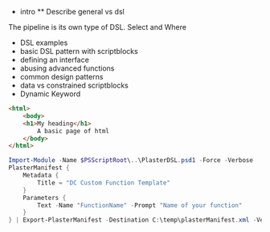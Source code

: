 * intro
** Describe general vs dsl

The pipeline is its own type of DSL. Select and Where

* DSL examples
* basic DSL pattern with scriptblocks
* defining an interface
* abusing advanced functions
* common design patterns
* data vs constrained scriptblocks
* Dynamic Keyword

``` html
<html>
    <body>
    <h1>My heading</h1>
        A basic page of html
    </body>
</html>
```

``` powershell
Import-Module -Name $PSScriptRoot\..\PlasterDSL.psd1 -Force -Verbose
PlasterManifest {
    Metadata {
        Title = "DC Custom Function Template"
    }
    Parameters {
        Text -Name "FunctionName" -Prompt "Name of your function"
    }
} | Export-PlasterManifest -Destination C:\temp\plasterManifest.xml -Verbose -PassThru | % {Code $psitem.fullname}
```